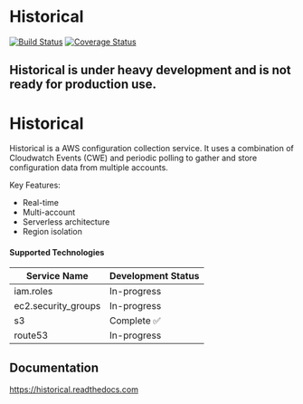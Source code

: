 # Historical
[![Build Status](https://travis-ci.org/Netflix-Skunkworks/historical.svg?branch=master)](https://travis-ci.org/Netflix-Skunkworks/historical)
[![Coverage Status](https://coveralls.io/repos/github/Netflix-Skunkworks/historical/badge.svg?branch=master)](https://coveralls.io/github/Netflix-Skunkworks/historical?branch=master)

## Historical is under heavy development and is not ready for production use.

# Historical

Historical is a AWS configuration collection service. It uses a combination of Cloudwatch Events (CWE) and periodic polling to gather
and store configuration data from multiple accounts.

Key Features:

- Real-time
- Multi-account
- Serverless architecture
- Region isolation

#### Supported Technologies

| Service Name | Development Status |
| ------------ | ------------------ |
| iam.roles    | In-progress        |
| ec2.security_groups | In-progress |
| s3           | Complete ✅       |
| route53      | In-progress        |

## Documentation
https://historical.readthedocs.com


